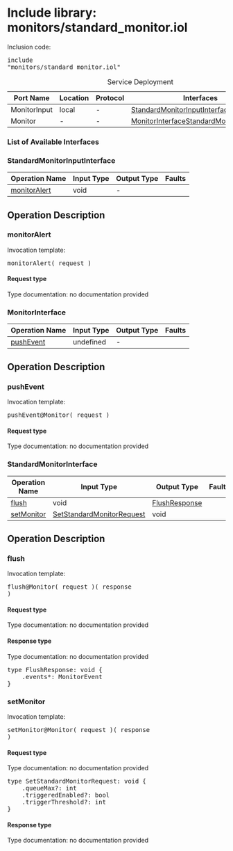 # Include library: monitors/standard_monitor.iol

Inclusion code: <pre>include "monitors/standard_monitor.iol"</pre>

<table>
  <caption>Service Deployment</caption>
  <thead>
    <tr>
      <th>Port Name</th>
      <th>Location</th>
      <th>Protocol</th>
      <th>Interfaces</th>
    </tr>
  </thead>
  <tbody>
    <tr>
      <td>MonitorInput</td>
      <td>local</td>
      <td>-</td>
      <td><a href="#StandardMonitorInputInterface">StandardMonitorInputInterface</a></td>
    </tr>
    <tr>
      <td>Monitor</td>
      <td>-</td>
      <td>-</td>
      <td><a href="#MonitorInterface">MonitorInterface</a><a href="#StandardMonitorInterface">StandardMonitorInterface</a></td>
    </tr>
  </tbody>
</table>

<h3>List of Available Interfaces</h3>

<h3 id="StandardMonitorInputInterface">StandardMonitorInputInterface</h3>

<table>
  <thead>
    <tr>
      <th>Operation Name</th>
      <th>Input Type</th>
      <th>Output Type</th>
      <th>Faults</th>
    </tr>
  </thead>
  <tbody>
    <tr>
      <td><a href="#monitorAlert">monitorAlert</a></td>
      <td>void</td>
      <td> - </td>
      <td>
      </td>
    </tr>
  </tbody>
</table>

<h2>Operation Description</h2>



<h3 id="monitorAlert">monitorAlert</h3>


Invocation template: <pre>monitorAlert( request )</pre>

<h4>Request type</h4>

Type documentation: no documentation provided 












<h3 id="MonitorInterface">MonitorInterface</h3>

<table>
  <thead>
    <tr>
      <th>Operation Name</th>
      <th>Input Type</th>
      <th>Output Type</th>
      <th>Faults</th>
    </tr>
  </thead>
  <tbody>
    <tr>
      <td><a href="#pushEvent">pushEvent</a></td>
      <td>undefined</a></td>
      <td> - </td>
      <td>
      </td>
    </tr>
  </tbody>
</table>

<h2>Operation Description</h2>



<h3 id="pushEvent">pushEvent</h3>


Invocation template: <pre>pushEvent@Monitor( request )</pre>

<h4>Request type</h4>

Type documentation: no documentation provided 











<h3 id="StandardMonitorInterface">StandardMonitorInterface</h3>

<table>
  <thead>
    <tr>
      <th>Operation Name</th>
      <th>Input Type</th>
      <th>Output Type</th>
      <th>Faults</th>
    </tr>
  </thead>
  <tbody>
    <tr>
      <td><a href="#flush">flush</a></td>
      <td>void</td>
      <td><a href="#FlushResponse">FlushResponse</a></td>
      <td>
      </td>
    </tr>
    <tr>
      <td><a href="#setMonitor">setMonitor</a></td>
      <td><a href="#SetStandardMonitorRequest">SetStandardMonitorRequest</a></td>
      <td>void</td>
      <td>
      </td>
    </tr>
  </tbody>
</table>

<h2>Operation Description</h2>



<h3 id="flush">flush</h3>


Invocation template: <pre>flush@Monitor( request )( response )</pre>

<h4>Request type</h4>

Type documentation: no documentation provided 



<h4 id="FlushResponse">Response type</h4>
Type documentation: no documentation provided 
<pre>type FlushResponse: void {
	.events*: MonitorEvent
}</pre>







<h3 id="setMonitor">setMonitor</h3>


Invocation template: <pre>setMonitor@Monitor( request )( response )</pre>

<h4 id="SetStandardMonitorRequest">Request type</h4>

Type documentation: no documentation provided 
<pre>type SetStandardMonitorRequest: void {
	.queueMax?: int
	.triggeredEnabled?: bool
	.triggerThreshold?: int
}</pre>


<h4>Response type</h4>
Type documentation: no documentation provided 











